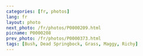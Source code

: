 ```yaml
---
categories: [fr, photos]
lang: fr
layout: photo
next_photo: /fr/photos/P0000209.html
picname: P0000208
prev_photo: /fr/photos/P0000373.html
tags: [Bush, Dead Springbock, Grass, Maggy, Richy]
---
```

